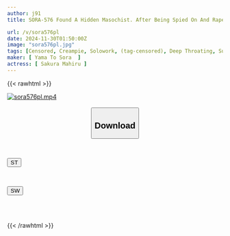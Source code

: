 ```yaml
---
author: j91
title: SORA-576 Found A Hidden Masochist. After Being Spied On And Raped At Home, I Was Stalked Again, So I Followed Up And Found A Masochistic Woman Who Came To My House Looking For A Devilish Dick. Miku Horikita

url: /v/sora576pl
date: 2024-11-30T01:50:00Z
image: "sora576pl.jpg"
tags: [Censored, Creampie, Solowork, (tag-censored), Deep Throating, Submissive Woman	]
maker: [ Yama To Sora  ]
actress: [ Sakura Mahiru ]
---
```



{{< rawhtml >}}

<div class="video" data-videoid="o1a8r3gyBoidOv">
    <a href="javascript:;">
        <img src="/v/sora576pl/sora576pl.jpg" width="WIDTH" height="HEIGHT" alt="sora576pl.mp4" loading="lazy">
    </a>
</div>

<script type="text/javascript" src="https://j91.asia/asset/on-demand-st.js"></script>

<br>
  <link rel="stylesheet" href="https://j91.asia/asset/bs5.css">
  
  <center>
  <button class="btn btn-primary" type="button" data-bs-toggle="collapse" data-bs-target=".multi-collapse" aria-expanded="false" aria-controls="multiCollapseExample1 multiCollapseExample2"><h2>Download</h2></button></center>
</p>
<div class="row">
  <div class="col">
    <div class="collapse multi-collapse" id="multiCollapseExample1">
      <div class="card card-body">
	      	      <br>
<div class="buttons">  
<p><a href="/v/sora576pl/st.html" target="_blank"><button class="btn-hover color-3"><i class="fa fa-download"></i> ST</button></a></p></div>
    </div>
  </div>
</div>
  <div class="col">
    <div class="collapse multi-collapse" id="multiCollapseExample2">
      <div class="card card-body">
	      <br>
<div class="buttons">
<p><a href="/v/sora576pl/sw.html" target="_blank"><button class="btn-hover color-2"><i class="fa fa-download"></i> SW</button></a></p></div>
<br><br>
      </div>
    </div>
  </div>
</div>

{{< /rawhtml >}}